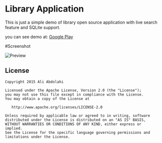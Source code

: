 # Library Application
This is just a simple demo of library open source application with live search feature and SQLite support.

you can see demo at:
[Google Play](https://play.google.com/store/apps/details?id=info.abdolahi.libraryapp)

#Screenshot

![Preview](https://dl.dropboxusercontent.com/u/34047574/github/librarydemo/shots0.jpg)

License
-------

    Copyright 2015 Ali Abdolahi

    Licensed under the Apache License, Version 2.0 (the "License");
    you may not use this file except in compliance with the License.
    You may obtain a copy of the License at

       http://www.apache.org/licenses/LICENSE-2.0

    Unless required by applicable law or agreed to in writing, software
    distributed under the License is distributed on an "AS IS" BASIS,
    WITHOUT WARRANTIES OR CONDITIONS OF ANY KIND, either express or implied.
    See the License for the specific language governing permissions and
    limitations under the License.
